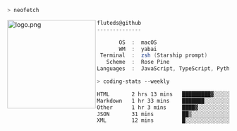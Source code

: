 ```zsh
> neofetch
```

<!--img align="left" src="https://github.com/fluteds.png" alt="logo.png" width="200"/>-->
<img align="left" src="https://external-content.duckduckgo.com/iu/?u=https%3A%2F%2F78.media.tumblr.com%2F975fca5f82161b190efdcaa05ffbd4ec%2Ftumblr_p6q6m9TJF01x3p3jmo1_500.png&f=1&nofb=1" alt="logo.png" width="200"/>

```csharp
fluteds@github
--------------

       OS  :  macOS
       WM  :  yabai
 Terminal  :  zsh (Starship prompt)  
   Scheme  :  Rose Pine  
Languages  :  JavaScript, TypeScript, Python, HTML, CSS  

```

```zsh
> coding-stats --weekly
```

<!--START_SECTION:waka-->

```txt
HTML       2 hrs 13 mins   █████████▓░░░░░░░░░░░░░░░   39.31 %
Markdown   1 hr 33 mins    ███████░░░░░░░░░░░░░░░░░░   27.54 %
Other      1 hr 3 mins     ████▓░░░░░░░░░░░░░░░░░░░░   18.77 %
JSON       31 mins         ██▒░░░░░░░░░░░░░░░░░░░░░░   09.16 %
XML        12 mins         █░░░░░░░░░░░░░░░░░░░░░░░░   03.82 %
```

<!--END_SECTION:waka-->
